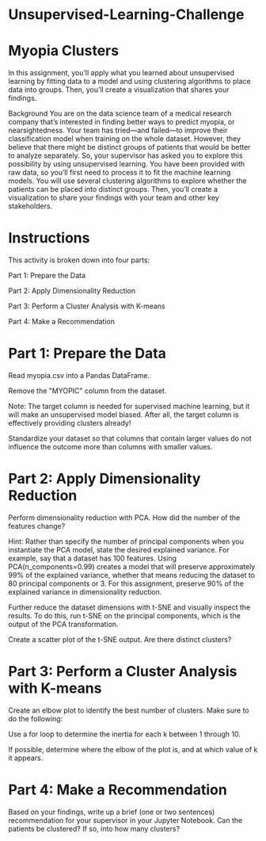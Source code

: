 # Unsupervised-Learning-Challenge

# Myopia Clusters
In this assignment, you’ll apply what you learned about unsupervised learning by fitting data to a model and using clustering algorithms to place data into groups. Then, you’ll create a visualization that shares your findings.

Background
You are on the data science team of a medical research company that’s interested in finding better ways to predict myopia, or nearsightedness. Your team has tried—and failed—to improve their classification model when training on the whole dataset. However, they believe that there might be distinct groups of patients that would be better to analyze separately. So, your supervisor has asked you to explore this possibility by using unsupervised learning.
You have been provided with raw data, so you’ll first need to process it to fit the machine learning models. You will use several clustering algorithms to explore whether the patients can be placed into distinct groups. Then, you’ll create a visualization to share your findings with your team and other key stakeholders.

# Instructions
This activity is broken down into four parts:


Part 1: Prepare the Data


Part 2: Apply Dimensionality Reduction


Part 3: Perform a Cluster Analysis with K-means


Part 4: Make a Recommendation



# Part 1: Prepare the Data


Read myopia.csv into a Pandas DataFrame.


Remove the "MYOPIC" column from the dataset.


Note: The target column is needed for supervised machine learning, but it will make an unsupervised model biased. After all, the target column is effectively providing clusters already!



Standardize your dataset so that columns that contain larger values do not influence the outcome more than columns with smaller values.



# Part 2: Apply Dimensionality Reduction

Perform dimensionality reduction with PCA. How did the number of the features change?



Hint: Rather than specify the number of principal components when you instantiate the PCA model, state the desired explained variance. For example, say that a dataset has 100 features. Using PCA(n_components=0.99) creates a model that will preserve approximately 99% of the explained variance, whether that means reducing the dataset to 80 principal components or 3. For this assignment, preserve 90% of the explained variance in dimensionality reduction.



Further reduce the dataset dimensions with t-SNE and visually inspect the results. To do this, run t-SNE on the principal components, which is the output of the PCA transformation.


Create a scatter plot of the t-SNE output. Are there distinct clusters?



# Part 3: Perform a Cluster Analysis with K-means
Create an elbow plot to identify the best number of clusters. Make sure to do the following:


Use a for loop to determine the inertia for each k between 1 through 10.


If possible, determine where the elbow of the plot is, and at which value of k it appears.



# Part 4: Make a Recommendation
Based on your findings, write up a brief (one or two sentences) recommendation for your supervisor in your Jupyter Notebook. Can the patients be clustered? If so, into how many clusters?
